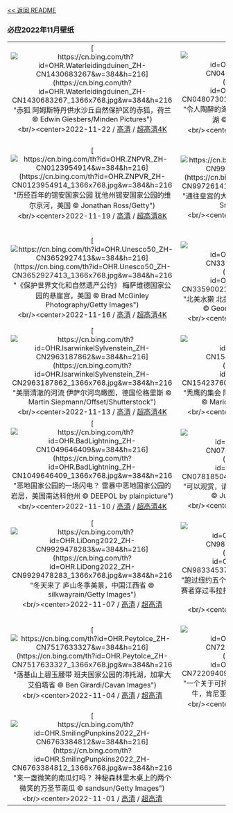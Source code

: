 [<< 返回 README](../../README.md)
### 必应2022年11月壁纸
||||
|:---:|:---:|:---:|
|[![https://cn.bing.com/th?id=OHR.Waterleidingduinen_ZH-CN1430683267&w=384&h=216](https://cn.bing.com/th?id=OHR.Waterleidingduinen_ZH-CN1430683267_1366x768.jpg&w=384&h=216 "赤狐&#10;阿姆斯特丹供水沙丘自然保护区的赤狐，荷兰&#10;© Edwin Giesbers/Minden Pictures")](https://cn.bing.com/search?q=%e8%b5%a4%e7%8b%90&form=hpcapt&mkt=zh-cn&filters=HpDate:"20221121_1600")<br/><center>2022-11-22 / [高清](https://cn.bing.com/th?id=OHR.Waterleidingduinen_ZH-CN1430683267_1920x1200.jpg&w=1920&h=1200) / [超高清4K](https://cn.bing.com/th?id=OHR.Waterleidingduinen_ZH-CN1430683267_UHD.jpg&w=3840&h=2160)<center/>|[![https://cn.bing.com/th?id=OHR.BorromeanIslands_ZH-CN0480730115&w=384&h=216](https://cn.bing.com/th?id=OHR.BorromeanIslands_ZH-CN0480730115_1366x768.jpg&w=384&h=216 "令人陶醉的海岛花园&#10;伊索拉贝拉岛，意大利马焦雷湖&#10;© Massimo Ripani/eStock")](https://cn.bing.com/search?q=%e9%a9%ac%e7%84%a6%e9%9b%b7%e6%b9%96&form=hpcapt&mkt=zh-cn&filters=HpDate:"20221120_1600")<br/><center>2022-11-21 / [高清](https://cn.bing.com/th?id=OHR.BorromeanIslands_ZH-CN0480730115_1920x1200.jpg&w=1920&h=1200) / [超高清4K](https://cn.bing.com/th?id=OHR.BorromeanIslands_ZH-CN0480730115_UHD.jpg&w=3840&h=2160)<center/>|[![https://cn.bing.com/th?id=OHR.CosmicCliffs_ZH-CN9555199651&w=384&h=216](https://cn.bing.com/th?id=OHR.CosmicCliffs_ZH-CN9555199651_1366x768.jpg&w=384&h=216 "深空中的金色悬崖&#10;船底星云中的宇宙悬崖&#10;© NASA, ESA, CSA, and STScI")](https://cn.bing.com/search?q=%e8%88%b9%e5%ba%95%e6%98%9f%e4%ba%91&form=hpcapt&mkt=zh-cn&filters=HpDate:"20221119_1600")<br/><center>2022-11-20 / [高清](https://cn.bing.com/th?id=OHR.CosmicCliffs_ZH-CN9555199651_1920x1200.jpg&w=1920&h=1200) / [超高清](https://cn.bing.com/th?id=OHR.CosmicCliffs_ZH-CN9555199651_UHD.jpg)<center/>|
|[![https://cn.bing.com/th?id=OHR.ZNPVR_ZH-CN0123954914&w=384&h=216](https://cn.bing.com/th?id=OHR.ZNPVR_ZH-CN0123954914_1366x768.jpg&w=384&h=216 "历经百年的锡安国家公园&#10;犹他州锡安国家公园的维尔京河，美国&#10;© Jonathan Ross/Getty")](https://cn.bing.com/search?q=%e9%94%a1%e5%ae%89%e5%9b%bd%e5%ae%b6%e5%85%ac%e5%9b%ad&FORM=hpcapt&mkt=zh-cn&filters=HpDate:"20221118_1600")<br/><center>2022-11-19 / [高清](https://cn.bing.com/th?id=OHR.ZNPVR_ZH-CN0123954914_1920x1200.jpg&w=1920&h=1200) / [超高清8K](https://cn.bing.com/th?id=OHR.ZNPVR_ZH-CN0123954914_UHD.jpg)<center/>|[![https://cn.bing.com/th?id=OHR.IslamicArt_ZH-CN9972614185&w=384&h=216](https://cn.bing.com/th?id=OHR.IslamicArt_ZH-CN9972614185_1366x768.jpg&w=384&h=216 "通往皇宫的大门&#10;菲斯皇宫的大门，摩洛哥&#10;© Adam Smigielski/Getty Images")](https://cn.bing.com/search?q=%e4%bc%8a%e6%96%af%e5%85%b0%e5%bb%ba%e7%ad%91&form=hpcapt&mkt=zh-cn&filters=HpDate:"20221117_1600")<br/><center>2022-11-18 / [高清](https://cn.bing.com/th?id=OHR.IslamicArt_ZH-CN9972614185_1920x1200.jpg&w=1920&h=1200) / [超高清4K](https://cn.bing.com/th?id=OHR.IslamicArt_ZH-CN9972614185_UHD.jpg&w=3840&h=2160)<center/>|[![https://cn.bing.com/th?id=OHR.McKenzieRiverTrail_ZH-CN3786429850&w=384&h=216](https://cn.bing.com/th?id=OHR.McKenzieRiverTrail_ZH-CN3786429850_1366x768.jpg&w=384&h=216 "徒步旅行&#10;威拉米特国家森林麦肯齐河步道上的桥，美国&#10;© Don Paulson/Danita Delimont")](https://cn.bing.com/search?q=%e4%bf%84%e5%8b%92%e5%86%88%e5%b7%9e&form=hpcapt&mkt=zh-cn&filters=HpDate:"20221116_1600")<br/><center>2022-11-17 / [高清](https://cn.bing.com/th?id=OHR.McKenzieRiverTrail_ZH-CN3786429850_1920x1200.jpg&w=1920&h=1200) / [超高清4K](https://cn.bing.com/th?id=OHR.McKenzieRiverTrail_ZH-CN3786429850_UHD.jpg&w=3840&h=2160)<center/>|
|[![https://cn.bing.com/th?id=OHR.Unesco50_ZH-CN3652927413&w=384&h=216](https://cn.bing.com/th?id=OHR.Unesco50_ZH-CN3652927413_1366x768.jpg&w=384&h=216 "《保护世界文化和自然遗产公约》&#10;梅萨维德国家公园的悬崖宫，美国&#10;© Brad McGinley Photography/Getty Images")](https://cn.bing.com/search?q=%e4%b8%96%e7%95%8c%e9%81%97%e4%ba%a7&form=hpcapt&mkt=zh-cn&filters=HpDate:"20221115_1600")<br/><center>2022-11-16 / [高清](https://cn.bing.com/th?id=OHR.Unesco50_ZH-CN3652927413_1920x1200.jpg&w=1920&h=1200) / [超高清4K](https://cn.bing.com/th?id=OHR.Unesco50_ZH-CN3652927413_UHD.jpg&w=3840&h=2160)<center/>|[![https://cn.bing.com/th?id=OHR.LontraCanadensis_ZH-CN3359002168&w=384&h=216](https://cn.bing.com/th?id=OHR.LontraCanadensis_ZH-CN3359002168_1366x768.jpg&w=384&h=216 "北美水獭&#10;北美水獭在阿卡迪亚国家公园游泳，美国&#10;© George Sanker/Minden Pictures")](https://cn.bing.com/search?q=%e5%8c%97%e7%be%8e%e6%b0%b4%e7%8d%ad&form=hpcapt&mkt=zh-cn&filters=HpDate:"20221114_1600")<br/><center>2022-11-15 / [高清](https://cn.bing.com/th?id=OHR.LontraCanadensis_ZH-CN3359002168_1920x1200.jpg&w=1920&h=1200) / [超高清4K](https://cn.bing.com/th?id=OHR.LontraCanadensis_ZH-CN3359002168_UHD.jpg&w=3840&h=2160)<center/>|[![https://cn.bing.com/th?id=OHR.SanGiovanni_ZH-CN3184593519&w=384&h=216](https://cn.bing.com/th?id=OHR.SanGiovanni_ZH-CN3184593519_1366x768.jpg&w=384&h=216 "爱琴海之巅&#10;哈尔基岛的圣约翰骑士中世纪城堡遗址，希腊&#10;© Massimo Ripani/eStock Photo")](https://cn.bing.com/search?q=%e5%b8%8c%e8%85%8a%e5%93%88%e5%b0%94%e5%9f%ba%e5%b2%9b&form=hpcapt&mkt=zh-cn&filters=HpDate:"20221113_1600")<br/><center>2022-11-14 / [高清](https://cn.bing.com/th?id=OHR.SanGiovanni_ZH-CN3184593519_1920x1200.jpg&w=1920&h=1200) / [超高清4K](https://cn.bing.com/th?id=OHR.SanGiovanni_ZH-CN3184593519_UHD.jpg&w=3840&h=2160)<center/>|
|[![https://cn.bing.com/th?id=OHR.IsarwinkelSylvenstein_ZH-CN2963187862&w=384&h=216](https://cn.bing.com/th?id=OHR.IsarwinkelSylvenstein_ZH-CN2963187862_1366x768.jpg&w=384&h=216 "美丽清澈的河流&#10;伊萨尔河鸟瞰图，德国伦格里斯&#10;© Martin Siepmann/Offset/Shutterstock")](https://cn.bing.com/search?q=%e5%be%b7%e5%9b%bd%e4%bc%8a%e8%90%a8%e5%b0%94%e6%b2%b3&form=hpcapt&mkt=zh-cn&filters=HpDate:"20221112_1600")<br/><center>2022-11-13 / [高清](https://cn.bing.com/th?id=OHR.IsarwinkelSylvenstein_ZH-CN2963187862_1920x1200.jpg&w=1920&h=1200) / [超高清4K](https://cn.bing.com/th?id=OHR.IsarwinkelSylvenstein_ZH-CN2963187862_UHD.jpg&w=3840&h=2160)<center/>|[![https://cn.bing.com/th?id=OHR.HainesEagle_ZH-CN1542376030&w=384&h=216](https://cn.bing.com/th?id=OHR.HainesEagle_ZH-CN1542376030_1366x768.jpg&w=384&h=216 "秃鹰的集会&#10;阿拉斯加州海恩斯附近的秃鹰群，美国&#10;© Marion Vollborn/Minden Pictures")](https://cn.bing.com/search?q=%e5%a5%87%e5%b0%94%e5%8d%a1%e7%89%b9%e7%a7%83%e9%b9%b0%e4%bf%9d%e6%8a%a4%e5%8c%ba&form=hpcapt&mkt=zh-cn&filters=HpDate:"20221111_1600")<br/><center>2022-11-12 / [高清](https://cn.bing.com/th?id=OHR.HainesEagle_ZH-CN1542376030_1920x1200.jpg&w=1920&h=1200) / [超高清4K](https://cn.bing.com/th?id=OHR.HainesEagle_ZH-CN1542376030_UHD.jpg&w=3840&h=2160)<center/>|[![https://cn.bing.com/th?id=OHR.MountAbu_ZH-CN1348295593&w=384&h=216](https://cn.bing.com/th?id=OHR.MountAbu_ZH-CN1348295593_1366x768.jpg&w=384&h=216 "沙漠中的绿洲&#10;阿拉瓦利山脉的阿布山，印度拉贾斯坦邦&#10;© saiko3p/Shutterstock")](https://cn.bing.com/search?q=%e6%8b%89%e8%b4%be%e6%96%af%e5%9d%a6%e9%82%a6+%e9%98%bf%e5%b8%83%e5%b1%b1&form=hpcapt&mkt=zh-cn&filters=HpDate:"20221110_1600")<br/><center>2022-11-11 / [高清](https://cn.bing.com/th?id=OHR.MountAbu_ZH-CN1348295593_1920x1200.jpg&w=1920&h=1200) / [超高清4K](https://cn.bing.com/th?id=OHR.MountAbu_ZH-CN1348295593_UHD.jpg&w=3840&h=2160)<center/>|
|[![https://cn.bing.com/th?id=OHR.BadLightning_ZH-CN1049646409&w=384&h=216](https://cn.bing.com/th?id=OHR.BadLightning_ZH-CN1049646409_1366x768.jpg&w=384&h=216 "恶地国家公园的一场闪电？&#10;雷暴中恶地国家公园的岩层，美国南达科他州&#10;© DEEPOL by plainpicture")](https://cn.bing.com/search?q=%e6%81%b6%e5%9c%b0%e5%9b%bd%e5%ae%b6%e5%85%ac%e5%9b%ad&form=hpcapt&mkt=zh-cn&filters=HpDate:"20221109_1600")<br/><center>2022-11-10 / [高清](https://cn.bing.com/th?id=OHR.BadLightning_ZH-CN1049646409_1920x1200.jpg&w=1920&h=1200) / [超高清4K](https://cn.bing.com/th?id=OHR.BadLightning_ZH-CN1049646409_UHD.jpg&w=3840&h=2160)<center/>|[![https://cn.bing.com/th?id=OHR.HedgehogNest_ZH-CN0781850458&w=384&h=216](https://cn.bing.com/th?id=OHR.HedgehogNest_ZH-CN0781850458_1366x768.jpg&w=384&h=216 "可以观赏，请勿触碰&#10;萨塞克斯郡的西欧刺猬，英国&#10;© Jules Cox/Minden Pictures")](https://cn.bing.com/search?q=%e8%a5%bf%e6%ac%a7%e5%88%ba%e7%8c%ac&form=hpcapt&mkt=zh-cn&filters=HpDate:"20221108_1600")<br/><center>2022-11-09 / [高清](https://cn.bing.com/th?id=OHR.HedgehogNest_ZH-CN0781850458_1920x1200.jpg&w=1920&h=1200) / [超高清4K](https://cn.bing.com/th?id=OHR.HedgehogNest_ZH-CN0781850458_UHD.jpg&w=3840&h=2160)<center/>|[![https://cn.bing.com/th?id=OHR.YiPeng_ZH-CN0652265903&w=384&h=216](https://cn.bing.com/th?id=OHR.YiPeng_ZH-CN0652265903_1366x768.jpg&w=384&h=216 "祝福和祈愿的日子&#10;清迈易鹏节升起的天灯，泰国&#10;© Suttipong Sutiratanachai/Getty Images")](https://cn.bing.com/search?q=%e6%b8%85%e8%bf%88%e6%98%93%e9%b9%8f%e8%8a%82&form=hpcapt&mkt=zh-cn&filters=HpDate:"20221107_1600")<br/><center>2022-11-08 / [高清](https://cn.bing.com/th?id=OHR.YiPeng_ZH-CN0652265903_1920x1200.jpg&w=1920&h=1200) / [超高清4K](https://cn.bing.com/th?id=OHR.YiPeng_ZH-CN0652265903_UHD.jpg&w=3840&h=2160)<center/>|
|[![https://cn.bing.com/th?id=OHR.LiDong2022_ZH-CN9929478283&w=384&h=216](https://cn.bing.com/th?id=OHR.LiDong2022_ZH-CN9929478283_1366x768.jpg&w=384&h=216 "冬天来了&#10;庐山冬季美景，中国江西省&#10;© silkwayrain/Getty Images")](https://cn.bing.com/search?q=%e7%ab%8b%e5%86%ac&form=hpcapt&mkt=zh-cn&filters=HpDate:"20221106_1600")<br/><center>2022-11-07 / [高清](https://cn.bing.com/th?id=OHR.LiDong2022_ZH-CN9929478283_1920x1200.jpg&w=1920&h=1200) / [超高清](https://cn.bing.com/th?id=OHR.LiDong2022_ZH-CN9929478283_UHD.jpg)<center/>|[![https://cn.bing.com/th?id=OHR.MarathonSunday_ZH-CN9833453732&w=384&h=216](https://cn.bing.com/th?id=OHR.MarathonSunday_ZH-CN9833453732_1366x768.jpg&w=384&h=216 "跑过纽约五个行政区&#10;1990年纽约市马拉松比赛，参赛者穿过韦拉扎诺海峡大桥&#10;© David Madison/Getty Images")](https://cn.bing.com/search?q=%e9%a9%ac%e6%8b%89%e6%9d%be&form=hpcapt&mkt=zh-cn&filters=HpDate:"20221105_1600")<br/><center>2022-11-06 / [高清](https://cn.bing.com/th?id=OHR.MarathonSunday_ZH-CN9833453732_1920x1200.jpg&w=1920&h=1200) / [超高清4K](https://cn.bing.com/th?id=OHR.MarathonSunday_ZH-CN9833453732_UHD.jpg&w=3840&h=2160)<center/>|[![https://cn.bing.com/th?id=OHR.Trossachs_ZH-CN9299955040&w=384&h=216](https://cn.bing.com/th?id=OHR.Trossachs_ZH-CN9299955040_1366x768.jpg&w=384&h=216 "重温往日辉煌&#10;阿赫雷湖畔的泰莫特罗萨克斯城堡酒店，苏格兰&#10;© Fortunato Gatto/eStock Photo")](https://cn.bing.com/search?q=%e8%8b%8f%e6%a0%bc%e5%85%b0%e6%96%af%e7%89%b9%e7%81%b5%e5%8c%ba&form=hpcapt&mkt=zh-cn&filters=HpDate:"20221104_1600")<br/><center>2022-11-05 / [高清](https://cn.bing.com/th?id=OHR.Trossachs_ZH-CN9299955040_1920x1200.jpg&w=1920&h=1200) / [超高清4K](https://cn.bing.com/th?id=OHR.Trossachs_ZH-CN9299955040_UHD.jpg&w=3840&h=2160)<center/>|
|[![https://cn.bing.com/th?id=OHR.PeytoIce_ZH-CN7517633327&w=384&h=216](https://cn.bing.com/th?id=OHR.PeytoIce_ZH-CN7517633327_1366x768.jpg&w=384&h=216 "落基山上碧玉腰带&#10;班夫国家公园的沛托湖，加拿大艾伯塔省&#10;© Ben Girardi/Cavan Images")](https://cn.bing.com/search?q=%e6%b2%9b%e6%89%98%e6%b9%96&form=hpcapt&mkt=zh-cn&filters=HpDate:"20221103_1600")<br/><center>2022-11-04 / [高清](https://cn.bing.com/th?id=OHR.PeytoIce_ZH-CN7517633327_1920x1200.jpg&w=1920&h=1200) / [超高清](https://cn.bing.com/th?id=OHR.PeytoIce_ZH-CN7517633327_UHD.jpg)<center/>|[![https://cn.bing.com/th?id=OHR.AmboseliBioshere_ZH-CN7220940943&w=384&h=216](https://cn.bing.com/th?id=OHR.AmboseliBioshere_ZH-CN7220940943_1366x768.jpg&w=384&h=216 "一个关于可持续发展的实验&#10;乞力马扎罗山和非洲水牛，肯尼亚&#10;© RealityImages/Shutterstock")](https://cn.bing.com/search?q=+%e5%ae%89%e6%b3%a2%e5%a1%9e%e5%88%a9%e5%9b%bd%e5%ae%b6%e5%85%ac%e5%9b%ad&form=hpcapt&mkt=zh-cn&filters=HpDate:"20221102_1600")<br/><center>2022-11-03 / [高清](https://cn.bing.com/th?id=OHR.AmboseliBioshere_ZH-CN7220940943_1920x1200.jpg&w=1920&h=1200) / [超高清4K](https://cn.bing.com/th?id=OHR.AmboseliBioshere_ZH-CN7220940943_UHD.jpg&w=3840&h=2160)<center/>|[![https://cn.bing.com/th?id=OHR.TeaPlantationsMunnar_ZH-CN7007323849&w=384&h=216](https://cn.bing.com/th?id=OHR.TeaPlantationsMunnar_ZH-CN7007323849_1366x768.jpg&w=384&h=216 "您喝的茶可能来自这里&#10;慕纳尔的茶园，印度喀拉拉邦&#10;© Mazur Travel/Shutterstock")](https://cn.bing.com/search?q=%e5%8d%b0%e5%ba%a6%e6%85%95%e7%ba%b3%e5%b0%94&form=hpcapt&mkt=zh-cn&filters=HpDate:"20221101_1600")<br/><center>2022-11-02 / [高清](https://cn.bing.com/th?id=OHR.TeaPlantationsMunnar_ZH-CN7007323849_1920x1200.jpg&w=1920&h=1200) / [超高清4K](https://cn.bing.com/th?id=OHR.TeaPlantationsMunnar_ZH-CN7007323849_UHD.jpg&w=3840&h=2160)<center/>|
|[![https://cn.bing.com/th?id=OHR.SmilingPunpkins2022_ZH-CN6763384812&w=384&h=216](https://cn.bing.com/th?id=OHR.SmilingPunpkins2022_ZH-CN6763384812_1366x768.jpg&w=384&h=216 "来一盏微笑的南瓜灯吗？&#10;神秘森林里木桌上的两个微笑的万圣节南瓜&#10;© sandsun/Getty Images")](https://cn.bing.com/search?q=%e4%b8%87%e5%9c%a3%e8%8a%82%e5%8d%97%e7%93%9c%e7%81%af&form=hpcapt&mkt=zh-cn&filters=HpDate:"20221031_1600")<br/><center>2022-11-01 / [高清](https://cn.bing.com/th?id=OHR.SmilingPunpkins2022_ZH-CN6763384812_1920x1200.jpg&w=1920&h=1200) / [超高清](https://cn.bing.com/th?id=OHR.SmilingPunpkins2022_ZH-CN6763384812_UHD.jpg)<center/>